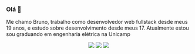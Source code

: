 ### Olá 👋
Me chamo Bruno, trabalho como desenvolvedor web fullstack desde meus 19 anos, e estudo sobre desenvolvimento desde meus 17. Atualmente estou sou graduando em engenharia elétrica na Unicamp

<p align="center">
  <a href="https://github.com/brunovbsilva/portfolio"><img src="https://img.shields.io/badge/-Github.io-24292e?logo=Github&logoColor=white&link=https://github.com/brunovbsilva/portfolio"></a>
  <a href="www.linkedin.com/in/bruno-silva-346b77163"><img src="https://img.shields.io/badge/-LinkedIn-0073b0?logo=Linkedin&logoColor=white&link=www.linkedin.com/in/bruno-silva-346b77163"></a>
  <a href="https://www.instagram.com/bruno.vbs/"><img src="https://img.shields.io/badge/-Instagram-ed4956?labelColor=ed4956&logo=instagram&logoColor=white&link=https://www.instagram.com/bruno.vbs/"></a>
<p>
